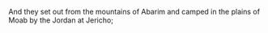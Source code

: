 And they set out from the mountains of Abarim and camped in the plains of Moab by the Jordan at Jericho;

